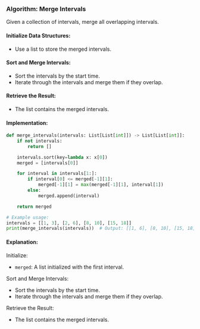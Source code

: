 ### Algorithm: Merge Intervals

Given a collection of intervals, merge all overlapping intervals.

#### Initialize Data Structures:

- Use a list to store the merged intervals.

#### Sort and Merge Intervals:

- Sort the intervals by the start time.
- Iterate through the intervals and merge them if they overlap.

#### Retrieve the Result:

- The list contains the merged intervals.

#### Implementation:

```py
def merge_intervals(intervals: List[List[int]]) -> List[List[int]]:
    if not intervals:
        return []

    intervals.sort(key=lambda x: x[0])
    merged = [intervals[0]]

    for interval in intervals[1:]:
        if interval[0] <= merged[-1][1]:
            merged[-1][1] = max(merged[-1][1], interval[1])
        else:
            merged.append(interval)

    return merged

# Example usage:
intervals = [[1, 3], [2, 6], [8, 10], [15, 18]]
print(merge_intervals(intervals))  # Output: [[1, 6], [8, 10], [15, 18]]
```

#### Explanation:

Initialize:

- `merged`: A list initialized with the first interval.

Sort and Merge Intervals:

- Sort the intervals by the start time.
- Iterate through the intervals and merge them if they overlap.

Retrieve the Result:

- The list contains the merged intervals.
